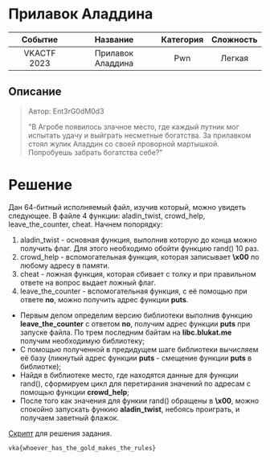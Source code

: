 # Прилавок Аладдина

|   Cобытие   | Название | Категория | Сложность |
| :---------: | :------: | :-------: | :-------: |
| VKACTF 2023 |  Прилавок Аладдина  |  Pwn  |  Легкая  |

## Описание

>Автор: Ent3rG0dM0d3
>
>"В Агробе появилось злачное место, где каждый путник мог испытать удачу и выйграть несметные богатства. За прилавком стоял жулик Аладдин со своей проворной мартышкой. Попробуешь забрать богатства себе?"

# Решение

Дан 64-битный исполняемый файл, изучив который, можно увидеть следующее. В файле 4 функции: aladin_twist, crowd_help, leave_the_counter, cheat. Начнем попорядку:
1. aladin_twist - основная функция, выполнив которую до конца можно получить флаг. Для этого необходимо обойти функцию rand() 10 раз.
2. crowd_help - вспомогательная функция, которая записывает **\x00** по любому адресу в памяти.
3. cheat - ложная функция, которая сбивает с толку и при правильном ответе на вопрос выдает ложный флаг.
4. leave_the_counter - вспомогательная функция, c её помощью при ответе **no**, можно получить адрес функции **puts**.


- Первым делом определим версию библиотеки выполнив функцию **leave_the_counter** с ответом **no**, получим адрес функции **puts** при запуске файла. По трем последним байтам на **libc.blukat.me** получим необходимую библиотеку;
- С помощью полученной в предидущем шаге библиотеки вычисляем её базу (ликнутый адрес функции **puts** - смещение функции **puts** в библиотке);
- Найдя в библиотеке место, где находятся данные для функции rand(), сформируем цикл для перетирания значений по адресам с помощью функции **crowd_help**;
- После того как значения для функии rand() обращены в **\x00**, можно спокойно запускать функию **aladin_twist**, небоясь проиграть, и получаем заветный флажок.

[Скрипт](../exploit/exploit.py) для решения задания.

```
vka{whoever_has_the_gold_makes_the_rules}
```